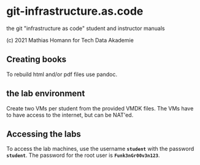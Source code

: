 # git-infrastructure.as.code

the git "infrastructure as code" student and instructor manuals

(c) 2021 Mathias Homann for Tech Data Akademie

## Creating books

To rebuild html and/or pdf files use pandoc.

## the lab environment

Create two VMs per student from the provided VMDK files. The VMs have to have access to the internet, but can be NAT'ed.

## Accessing the labs

To access the lab machines, use the username **`student`** with the password **`student`**. The password for the root user is **`Funk3nGr00v3n123`**.

